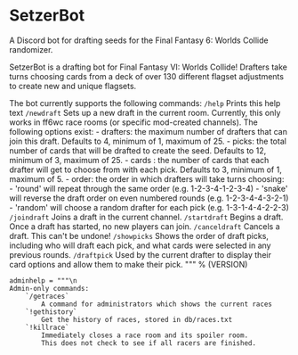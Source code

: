# SetzerBot
A Discord bot for drafting seeds for the Final Fantasy 6: Worlds Collide randomizer.

SetzerBot is a drafting bot for Final Fantasy VI: Worlds Collide! Drafters take turns choosing cards from a deck of over 130 different flagset adjustments to create new and unique flagsets.
    
The bot currently supports the following commands:
        `/help`
            Prints this help text
        `/newdraft`
            Sets up a new draft in the current room. Currently, this only works in ff6wc race rooms (or specific mod-created channels). 
            The following options exist:
                - drafters: the maximum number of drafters that can join this draft. Defaults to 4, minimum of 1, maximum of 25.
                - picks: the total number of cards that will be drafted to create the seed. Defaults to 12, minimum of 3, maximum of 25.
                - cards : the number of cards that each drafter will get to choose from with each pick. Defaults to 3, minimum of 1, maximum of 5.
                - order: the order in which drafters will take turns choosing:
                    - 'round' will repeat through the same order (e.g. 1-2-3-4-1-2-3-4)
                    - 'snake' will reverse the draft order on even numbered rounds (e.g. 1-2-3-4-4-3-2-1)
                    - 'random' will choose a random drafter for each pick (e.g. 1-3-1-4-4-2-2-3)
        `/joindraft`
            Joins a draft in the current channel.
        `/startdraft`
            Begins a draft. Once a draft has started, no new players can join.
        `/canceldraft`
            Cancels a draft. This can't be undone!
        `/showpicks`
            Shows the order of draft picks, including who will draft each pick, and what cards were selected in any previous rounds.
        `/draftpick`
            Used by the current drafter to display their card options and allow them to make their pick.
    """ % (VERSION)

    adminhelp = """\n
    Admin-only commands:
        `/getraces`
            A command for administrators which shows the current races
        `!gethistory`
            Get the history of races, stored in db/races.txt
        `!killrace`
            Immediately closes a race room and its spoiler room. 
            This does not check to see if all racers are finished.
